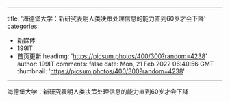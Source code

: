 
---
title: '海德堡大学：新研究表明人类决策处理信息的能力直到60岁才会下降'
categories: 
 - 新媒体
 - 199IT
 - 首页更新
headimg: 'https://picsum.photos/400/300?random=4238'
author: 199IT
comments: false
date: Mon, 21 Feb 2022 06:40:56 GMT
thumbnail: 'https://picsum.photos/400/300?random=4238'
---

<div>   
海德堡大学：新研究表明人类决策处理信息的能力直到60岁才会下降  
</div>
            